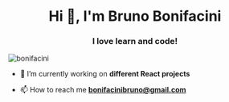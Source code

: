 <h1 align="center">Hi 👋, I'm Bruno Bonifacini</h1>
<h3 align="center">I love learn and code!</h3>


<p align="left"> <img src="https://komarev.com/ghpvc/?username=bonifacini&label=Profile%20views&color=0e75b6&style=flat" alt="bonifacini" /> </p>

- 🔭 I’m currently working on **different React projects**

- 📫 How to reach me **bonifacinibruno@gmail.com**



